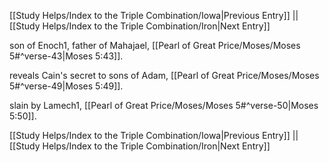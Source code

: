 [[Study Helps/Index to the Triple Combination/Iowa|Previous Entry]]  ||  [[Study Helps/Index to the Triple Combination/Iron|Next Entry]]

 son of Enoch1, father of Mahajael, [[Pearl of Great Price/Moses/Moses 5#^verse-43|Moses 5:43]].

 reveals Cain's secret to sons of Adam, [[Pearl of Great Price/Moses/Moses 5#^verse-49|Moses 5:49]].

 slain by Lamech1, [[Pearl of Great Price/Moses/Moses 5#^verse-50|Moses 5:50]].

[[Study Helps/Index to the Triple Combination/Iowa|Previous Entry]]  ||  [[Study Helps/Index to the Triple Combination/Iron|Next Entry]]